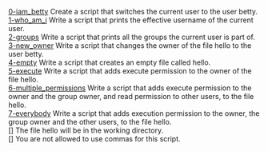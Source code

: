 [0-iam_betty]() Create a script that switches the current user to the user betty.   
[1-who_am_i]() Write a script that prints the effective username of the current user.    
[2-groups]() Write a script that prints all the groups the current user is part of.    
[3-new_owner]() Write a script that changes the owner of the file hello to the user betty.    
[4-empty]() Write a script that creates an empty file called hello.      
[5-execute]() Write a script that adds execute permission to the owner of the file hello.        
[6-multiple_permissions]() Write a script that adds execute permission to the owner and the group owner, and read permission to other users, to the file hello.      
[7-everybody]() Write a script that adds execution permission to the owner, the group owner and the other users, to the file hello.     
[] The file hello will be in the working directory.        
[] You are not allowed to use commas for this script.      


